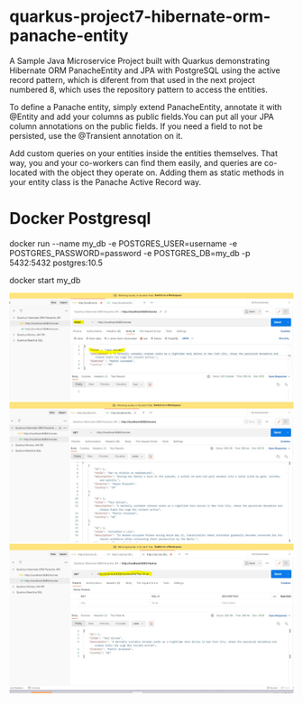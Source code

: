# quarkus-project7-hibernate-orm-panache-entity
 A Sample Java Microservice Project built with Quarkus demonstrating  Hibernate ORM PanacheEntity and JPA with PostgreSQL using the active record pattern, which is diferent from that used in the next project numbered 8, which uses the repository pattern to access the entities.

To define a Panache entity, simply extend PanacheEntity, annotate it with @Entity and add your columns as public fields.You can put all your JPA column annotations on the public fields. If you need a field to not be persisted, use the @Transient annotation on it.

Add custom queries on your entities inside the entities themselves. That way, you and your co-workers can find them easily, and queries are co-located with the object they operate on. Adding them as static methods in your entity class is the Panache Active Record way.
 
# Docker Postgresql

docker run --name my_db -e POSTGRES_USER=username -e POSTGRES_PASSWORD=password -e POSTGRES_DB=my_db -p 5432:5432 postgres:10.5

docker start my_db

![This is an image](https://github.com/pranavnayak/quarkus-project7-hibernate-orm-panache-entity/blob/main/1.JPG)
![This is an image](https://github.com/pranavnayak/quarkus-project7-hibernate-orm-panache-entity/blob/main/2.JPG)
![This is an image](https://github.com/pranavnayak/quarkus-project7-hibernate-orm-panache-entity/blob/main/3.JPG)


